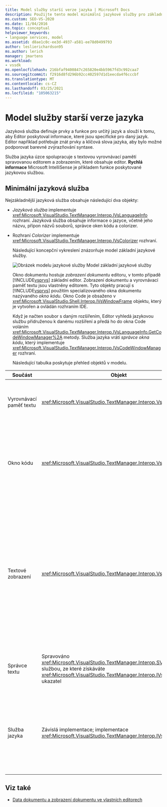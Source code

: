```yaml
---
title: Model služby starší verze jazyka | Microsoft Docs
description: Použijte tento model minimální jazykové služby pro základní editor sady Visual Studio jako vodítko pro vytvoření vlastní jazykové služby.
ms.custom: SEO-VS-2020
ms.date: 11/04/2016
ms.topic: conceptual
helpviewer_keywords:
- language services, model
ms.assetid: d8ae1c0c-ee3d-4937-a581-ee78d0499793
author: leslierichardson95
ms.author: lerich
manager: jmartens
ms.workload:
- vssdk
ms.openlocfilehash: 216bfaf9400847c265820e4bb5967fd3c992caa7
ms.sourcegitcommit: f2916d8fd296b92cc402597d1d1eecda4f6cccbf
ms.translationtype: MT
ms.contentlocale: cs-CZ
ms.lasthandoff: 03/25/2021
ms.locfileid: "105063215"
---
```

# <a name="model-of-a-legacy-language-service"></a>Model služby starší verze jazyka
Jazyková služba definuje prvky a funkce pro určitý jazyk a slouží k tomu, aby Editor poskytoval informace, které jsou specifické pro daný jazyk. Editor například potřebuje znát prvky a klíčová slova jazyka, aby bylo možné podporovat barevné zvýrazňování syntaxe.

 Služba jazyka úzce spolupracuje s textovou vyrovnávací pamětí spravovanou editorem a zobrazením, které obsahuje editor. **Rychlá informace** Microsoft IntelliSense je příkladem funkce poskytované jazykovou službou.

## <a name="a-minimal-language-service"></a>Minimální jazyková služba
 Nejzákladnější jazyková služba obsahuje následující dva objekty:

- *Jazyková služba* implementuje <xref:Microsoft.VisualStudio.TextManager.Interop.IVsLanguageInfo> rozhraní. Jazyková služba obsahuje informace o jazyce, včetně jeho názvu, přípon názvů souborů, správce oken kódu a colorizer.

- Rozhraní *Colorizer* implementuje <xref:Microsoft.VisualStudio.TextManager.Interop.IVsColorizer> rozhraní.

  Následující koncepční vykreslení znázorňuje model základní jazykové služby.

  ![Obrázek modelu jazykové služby](../../extensibility/media/vslanguageservicemodel.gif "vsLanguageServiceModel") Model základní jazykové služby

  Okno dokumentu hostuje *zobrazení dokumentu* editoru, v tomto případě [!INCLUDE[vsprvs](../../code-quality/includes/vsprvs_md.md)] základní editor. Zobrazení dokumentu a vyrovnávací paměť textu jsou vlastněny editorem. Tyto objekty pracují s [!INCLUDE[vsprvs](../../code-quality/includes/vsprvs_md.md)] použitím specializovaného okna dokumentu nazývaného *okno kódu*. Okno Code je obsaženo v <xref:Microsoft.VisualStudio.Shell.Interop.IVsWindowFrame> objektu, který je vytvořen a ovládán rozhraním IDE.

  Když je načten soubor s daným rozšířením, Editor vyhledá jazykovou službu přidruženou k danému rozšíření a předá ho do okna Code voláním <xref:Microsoft.VisualStudio.TextManager.Interop.IVsLanguageInfo.GetCodeWindowManager%2A> metody. Služba jazyka vrátí *správce okna kódu*, který implementuje <xref:Microsoft.VisualStudio.TextManager.Interop.IVsCodeWindowManager> rozhraní.

  Následující tabulka poskytuje přehled objektů v modelu.

| Součást | Objekt | Funkce |
|------------------| - | - |
| Vyrovnávací paměť textu | <xref:Microsoft.VisualStudio.TextManager.Interop.VsTextBuffer> | Textový Stream pro čtení a zápis v kódování Unicode. Je možné, že text bude používat jiné kódování. |
| Okno kódu | <xref:Microsoft.VisualStudio.TextManager.Interop.VsCodeWindow> | Okno dokumentu, které obsahuje jedno nebo více textových zobrazení. Když [!INCLUDE[vsprvs](../../code-quality/includes/vsprvs_md.md)] je v režimu MDI (Multiple Document Interface), je okno Code podřízenou položkou MDI. |
| Textové zobrazení | <xref:Microsoft.VisualStudio.TextManager.Interop.VsTextView> | Okno, které uživateli umožňuje procházet a zobrazovat text pomocí klávesnice a myši. Zobrazení textu se zobrazí uživateli jako editor. Můžete použít zobrazení textu v běžných oknech editoru, v okně výstup a v příkazovém podokně. Kromě toho můžete v okně kódu nakonfigurovat jedno nebo více textových zobrazení. |
| Správce textu | Spravováno <xref:Microsoft.VisualStudio.TextManager.Interop.SVsTextManager> službou, ze které získáváte <xref:Microsoft.VisualStudio.TextManager.Interop.IVsTextManager> ukazatel | Komponenta, která uchovává společné informace sdílené všemi dříve popsanými komponentami. |
| Služba jazyka | Závislá implementace; implementace <xref:Microsoft.VisualStudio.TextManager.Interop.IVsLanguageInfo> | Objekt, který poskytuje editor s informacemi, které jsou specifické pro jazyk, jako je například zvýrazňování syntaxe, dokončování příkazů a shoda složených závorek. |

## <a name="see-also"></a>Viz také
- [Data dokumentu a zobrazení dokumentu ve vlastních editorech](../../extensibility/document-data-and-document-view-in-custom-editors.md)

